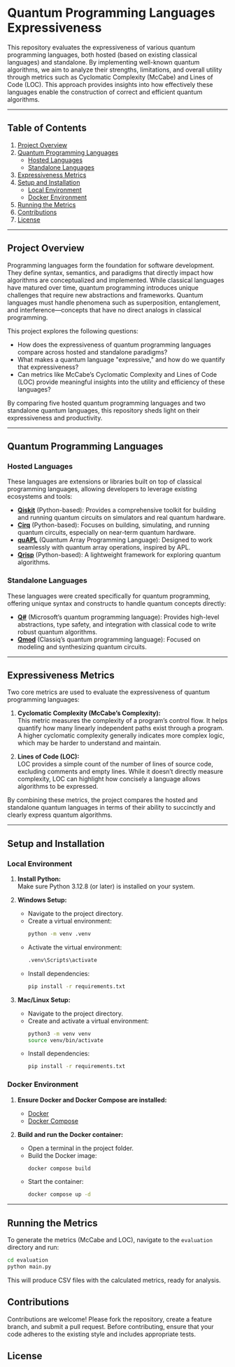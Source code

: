 # Quantum Programming Languages Expressiveness

This repository evaluates the expressiveness of various quantum programming languages, both hosted (based on existing classical languages) and standalone. By implementing well-known quantum algorithms, we aim to analyze their strengths, limitations, and overall utility through metrics such as Cyclomatic Complexity (McCabe) and Lines of Code (LOC). This approach provides insights into how effectively these languages enable the construction of correct and efficient quantum algorithms.

---

## Table of Contents
1. [Project Overview](#project-overview)
2. [Quantum Programming Languages](#quantum-programming-languages)
   - [Hosted Languages](#hosted-languages)
   - [Standalone Languages](#standalone-languages)
3. [Expressiveness Metrics](#expressiveness-metrics)
4. [Setup and Installation](#setup-and-installation)
   - [Local Environment](#local-environment)
   - [Docker Environment](#docker-environment)
5. [Running the Metrics](#running-the-metrics)
6. [Contributions](#contributions)
7. [License](#license)

---

## Project Overview

Programming languages form the foundation for software development. They define syntax, semantics, and paradigms that directly impact how algorithms are conceptualized and implemented. While classical languages have matured over time, quantum programming introduces unique challenges that require new abstractions and frameworks. Quantum languages must handle phenomena such as superposition, entanglement, and interference—concepts that have no direct analogs in classical programming.

This project explores the following questions:
- How does the expressiveness of quantum programming languages compare across hosted and standalone paradigms?
- What makes a quantum language "expressive," and how do we quantify that expressiveness?
- Can metrics like McCabe’s Cyclomatic Complexity and Lines of Code (LOC) provide meaningful insights into the utility and efficiency of these languages?

By comparing five hosted quantum programming languages and two standalone quantum languages, this repository sheds light on their expressiveness and productivity.

---

## Quantum Programming Languages

### Hosted Languages

These languages are extensions or libraries built on top of classical programming languages, allowing developers to leverage existing ecosystems and tools:

- **[Qiskit](https://qiskit.org/)** (Python-based): Provides a comprehensive toolkit for building and running quantum circuits on simulators and real quantum hardware.
- **[Cirq](https://quantumai.google/cirq)** (Python-based): Focuses on building, simulating, and running quantum circuits, especially on near-term quantum hardware.
- **[quAPL](https://github.com/nunezco2/quAPL)** (Quantum Array Programming Language): Designed to work seamlessly with quantum array operations, inspired by APL.
- **[Qrisp](https://qrisp.eu/index.html)** (Python-based): A lightweight framework for exploring quantum algorithms.

### Standalone Languages

These languages were created specifically for quantum programming, offering unique syntax and constructs to handle quantum concepts directly:

- **[Q#](https://learn.microsoft.com/en-us/azure/quantum/)** (Microsoft’s quantum programming language): Provides high-level abstractions, type safety, and integration with classical code to write robust quantum algorithms.
- **[Qmod](https://docs.classiq.io/latest/qmod-reference/language-reference/)** (Classiq’s quantum programming language): Focused on modeling and synthesizing quantum circuits.

---

## Expressiveness Metrics

Two core metrics are used to evaluate the expressiveness of quantum programming languages:

1. **Cyclomatic Complexity (McCabe’s Complexity):**  
   This metric measures the complexity of a program’s control flow. It helps quantify how many linearly independent paths exist through a program. A higher cyclomatic complexity generally indicates more complex logic, which may be harder to understand and maintain.

2. **Lines of Code (LOC):**  
   LOC provides a simple count of the number of lines of source code, excluding comments and empty lines. While it doesn’t directly measure complexity, LOC can highlight how concisely a language allows algorithms to be expressed.

By combining these metrics, the project compares the hosted and standalone quantum languages in terms of their ability to succinctly and clearly express quantum algorithms.

---

## Setup and Installation

### Local Environment

1. **Install Python:**  
   Make sure Python 3.12.8 (or later) is installed on your system.

2. **Windows Setup:**  
   - Navigate to the project directory.  
   - Create a virtual environment:  
     ```bash
     python -m venv .venv
     ```
   - Activate the virtual environment:  
     ```bash
     .venv\Scripts\activate
     ```
   - Install dependencies:  
     ```bash
     pip install -r requirements.txt
     ```

3. **Mac/Linux Setup:**  
   - Navigate to the project directory.  
   - Create and activate a virtual environment:  
     ```bash
     python3 -m venv venv
     source venv/bin/activate
     ```
   - Install dependencies:  
     ```bash
     pip install -r requirements.txt
     ```

### Docker Environment

1. **Ensure Docker and Docker Compose are installed:**  
   - [Docker](https://www.docker.com/products/docker-desktop)  
   - [Docker Compose](https://docs.docker.com/compose/)

2. **Build and run the Docker container:**  
   - Open a terminal in the project folder.  
   - Build the Docker image:  
     ```bash
     docker compose build
     ```
   - Start the container:  
     ```bash
     docker compose up -d
     ```

---

## Running the Metrics

To generate the metrics (McCabe and LOC), navigate to the `evaluation` directory and run:

```bash
cd evaluation
python main.py
```

This will produce CSV files with the calculated metrics, ready for analysis.

## Contributions
Contributions are welcome! Please fork the repository, create a feature branch, and submit a pull request. Before contributing, ensure that your code adheres to the existing style and includes appropriate tests.

## License


